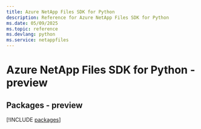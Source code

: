 ```yaml
---
title: Azure NetApp Files SDK for Python
description: Reference for Azure NetApp Files SDK for Python
ms.date: 05/09/2025
ms.topic: reference
ms.devlang: python
ms.service: netappfiles
---
```

# Azure NetApp Files SDK for Python - preview
## Packages - preview
[!INCLUDE [packages](netapp-files-index.md)]